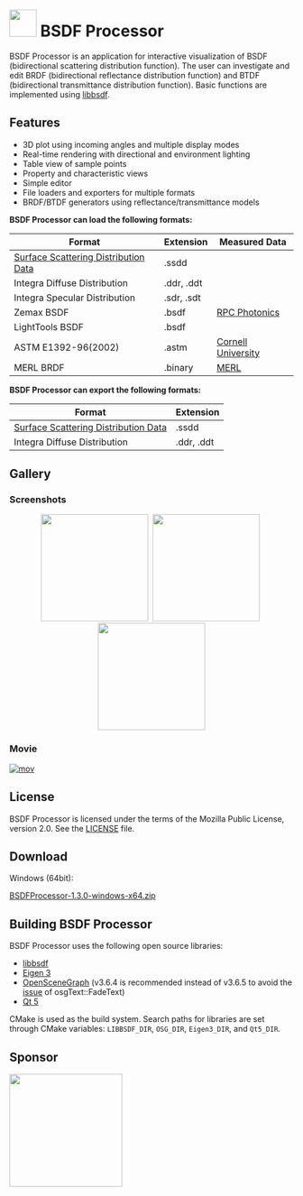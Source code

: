 # <img src="resource/BSDFProcessor.png" width="48"/> BSDF Processor

BSDF Processor is an application for interactive visualization of BSDF (bidirectional scattering distribution function).
The user can investigate and edit BRDF (bidirectional reflectance distribution function) and BTDF (bidirectional transmittance distribution function).
Basic functions are implemented using [libbsdf][1].

## Features

* 3D plot using incoming angles and multiple display modes
* Real-time rendering with directional and environment lighting
* Table view of sample points
* Property and characteristic views
* Simple editor
* File loaders and exporters for multiple formats
* BRDF/BTDF generators using reflectance/transmittance models

**BSDF Processor can load the following formats:**

Format | Extension | Measured Data |
-------|---------------------------------|-----|
[Surface Scattering Distribution Data][11] | .ssdd |   |
Integra Diffuse Distribution | .ddr, .ddt |   |
Integra Specular Distribution | .sdr, .sdt |   |
Zemax BSDF | .bsdf | [RPC Photonics][9] |
LightTools BSDF | .bsdf |   |
ASTM E1392-96(2002) | .astm | [Cornell University][7] |
MERL BRDF | .binary | [MERL][8] |

**BSDF Processor can export the following formats:**

Format | Extension
-------|---------------------------------
[Surface Scattering Distribution Data][11] | .ssdd
Integra Diffuse Distribution | .ddr, .ddt

## Gallery

### Screenshots

<p align="center">
<img src="https://raw.githubusercontent.com/wiki/KimuraRyo/BSDFProcessor/images/screenshot1.png" height="190"/>&nbsp;
<img src="https://raw.githubusercontent.com/wiki/KimuraRyo/BSDFProcessor/images/screenshot2.png" height="190"/>&nbsp;
<img src="https://raw.githubusercontent.com/wiki/KimuraRyo/BSDFProcessor/images/screenshot3.png" height="190"/>
</p>

### Movie

[![mov](http://img.youtube.com/vi/AJXpTs0InYc/mqdefault.jpg)](https://youtu.be/AJXpTs0InYc)

## License

BSDF Processor is licensed under the terms of the Mozilla Public License, version 2.0.
See the [LICENSE][12] file.

## Download

Windows (64bit):

[BSDFProcessor-1.3.0-windows-x64.zip][6]

## Building BSDF Processor

BSDF Processor uses the following open source libraries:

* [libbsdf][1]
* [Eigen 3][2]
* [OpenSceneGraph][3] (v3.6.4 is recommended instead of v3.6.5 to avoid the [issue][10] of osgText::FadeText)
* [Qt 5][4]

CMake is used as the build system.
Search paths for libraries are set through CMake variables: `LIBBSDF_DIR`, `OSG_DIR`, `Eigen3_DIR`, and `Qt5_DIR`.

## Sponsor

[<img src="resource/IntegraLogo.png" width="200"/>][5]

[1]: https://github.com/KimuraRyo/libbsdf "libbsdf"
[2]: http://eigen.tuxfamily.org/index.php?title=Main_Page "Eigen"
[3]: http://www.openscenegraph.org "OpenSceneGraph"
[4]: http://www.qt.io "Qt"
[5]: http://www.integra.jp/en "Integra"
[6]: https://github.com/KimuraRyo/BSDFProcessor/releases/download/v1.3.0/BSDFProcessor-1.3.0-windows-x64.zip
[7]: http://www.graphics.cornell.edu/online/measurements/reflectance/
[8]: http://www.merl.com/brdf
[9]: http://www.rpcphotonics.com/bsdf-data-optical-diffusers/
[10]: https://github.com/openscenegraph/OpenSceneGraph/issues/946
[11]: https://github.com/KimuraRyo/libbsdf/blob/master/doc/SsddFileFormatSpecification.md
[12]: https://github.com/KimuraRyo/BSDFProcessor/blob/master/LICENSE
